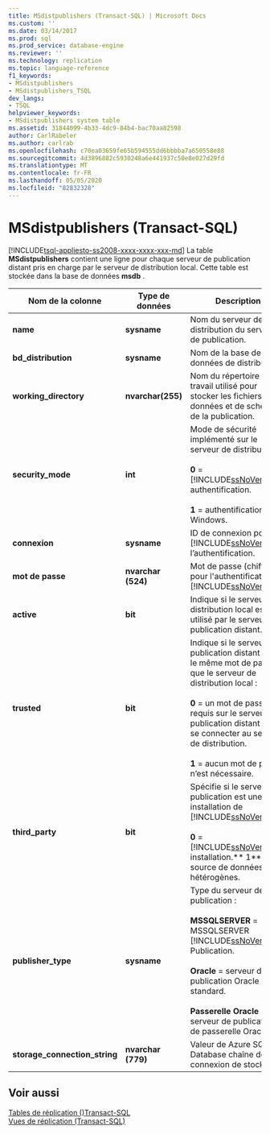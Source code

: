 ```yaml
---
title: MSdistpublishers (Transact-SQL) | Microsoft Docs
ms.custom: ''
ms.date: 03/14/2017
ms.prod: sql
ms.prod_service: database-engine
ms.reviewer: ''
ms.technology: replication
ms.topic: language-reference
f1_keywords:
- MSdistpublishers
- MSdistpublishers_TSQL
dev_langs:
- TSQL
helpviewer_keywords:
- MSdistpublishers system table
ms.assetid: 31844099-4b33-4dc9-84b4-bac70aa82598
author: CarlRabeler
ms.author: carlrab
ms.openlocfilehash: c70ea03659fe65b594555dd6bbbba7a650558e88
ms.sourcegitcommit: 4d3896882c5930248a6e441937c50e8e027d29fd
ms.translationtype: MT
ms.contentlocale: fr-FR
ms.lasthandoff: 05/05/2020
ms.locfileid: "82832328"
---
```

# <a name="msdistpublishers-transact-sql"></a>MSdistpublishers (Transact-SQL)
[!INCLUDE[tsql-appliesto-ss2008-xxxx-xxxx-xxx-md](../../includes/tsql-appliesto-ss2008-xxxx-xxxx-xxx-md.md)]
  La table **MSdistpublishers** contient une ligne pour chaque serveur de publication distant pris en charge par le serveur de distribution local. Cette table est stockée dans la base de données **msdb** .  
  
|Nom de la colonne|Type de données|Description|  
|-----------------|---------------|-----------------|  
|**name**|**sysname**|Nom du serveur de distribution du serveur de publication.|  
|**bd_distribution**|**sysname**|Nom de la base de données de distribution.|  
|**working_directory**|**nvarchar(255)**|Nom du répertoire de travail utilisé pour stocker les fichiers de données et de schéma de la publication.|  
|**security_mode**|**int**|Mode de sécurité implémenté sur le serveur de distribution :<br /><br /> **0**  =  [!INCLUDE[ssNoVersion](../../includes/ssnoversion-md.md)] authentification.<br /><br /> **1** = authentification Windows.|  
|**connexion**|**sysname**|ID de connexion pour [!INCLUDE[ssNoVersion](../../includes/ssnoversion-md.md)] l’authentification.|  
|**mot de passe**|**nvarchar (524)**|Mot de passe (chiffré) pour l'authentification [!INCLUDE[ssNoVersion](../../includes/ssnoversion-md.md)].|  
|**active**|**bit**|Indique si le serveur de distribution local est utilisé par le serveur de publication distant.|  
|**trusted**|**bit**|Indique si le serveur de publication distant utilise le même mot de passe que le serveur de distribution local :<br /><br /> **0** = un mot de passe est requis sur le serveur de publication distant pour se connecter au serveur de distribution.<br /><br /> **1** = aucun mot de passe n’est nécessaire.|  
|**third_party**|**bit**|Spécifie si le serveur de publication est une installation de [!INCLUDE[ssNoVersion](../../includes/ssnoversion-md.md)] :<br /><br /> **0**  =  [!INCLUDE[ssNoVersion](../../includes/ssnoversion-md.md)] installation.** 1** = source de données hétérogènes.|  
|**publisher_type**|**sysname**|Type du serveur de publication :<br /><br /> **MSSQLSERVER**  =  MSSQLSERVER [!INCLUDE[ssNoVersion](../../includes/ssnoversion-md.md)] Publication.<br /><br /> **Oracle** = serveur de publication Oracle standard.<br /><br /> **Passerelle Oracle** = serveur de publication de passerelle Oracle.|  
|**storage_connection_string**|**nvarchar (779)**|Valeur de Azure SQL Database chaîne de connexion de stockage.|  

  
## <a name="see-also"></a>Voir aussi  
 [Tables de réplication &#40;&#41;Transact-SQL](../../relational-databases/system-tables/replication-tables-transact-sql.md)   
 [Vues de réplication &#40;Transact-SQL&#41;](../../relational-databases/system-views/replication-views-transact-sql.md)  
  
  
